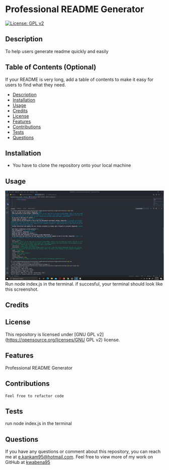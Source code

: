 
  # Professional README Generator

  [![License: GPL v2](https://img.shields.io/badge/License-GPL%20v2-blue.svg)](https://www.gnu.org/licenses/old-licenses/gpl-2.0.en.html)

  ## Description
   To help users generate readme quickly and easily
    
  ## Table of Contents (Optional)
  If your README is very long, add a table of contents to make it easy for users to find what they need.
  * [Description](#description)
  * [Installation](#installation)
  * [Usage](#usage)
  * [Credits](#credits)
  * [License](#license)
  * [Features](#features)
  * [Contributions](#contributions)
  * [Tests](#tests)
  * [Questions](#questions)
 

   
    
  ## Installation
  * You have to clone the repository onto your local machine
    
  ## Usage
  ![./image/Screenshot.png](./image/Screenshot.png)
  Run node index.js in the terminal. if succesful, your terminal should look like this screenshot.


  ## Credits
  

  
  ## License
  This repository is licensed under [GNU GPL v2](https://opensource.org/licenses/GNU GPL v2) license.
  
    
  ## Features
  Professional README Generator
    
  ## Contributions
    Feel free to refactor code
    
  ## Tests
  run node index.js in the terminal

  ## Questions
  If you have any questions or comment about this repository, you can reach me at [e.kankam95@hotmail.com](mailto:e.kankam95@hotmail.com).
  Feel free to view more of my work on GitHub at [kwabena95](https://github.com/kwabena95)
  